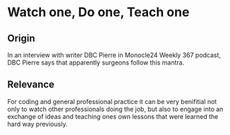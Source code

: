 # Watch one, Do one, Teach one


## Origin
In an interview with writer DBC Pierre in Monocle24 Weekly 367 podcast, DBC Pierre says that apparently surgeons follow this mantra.

## Relevance
For coding and general professional practice it can be very benifitial not only to watch other professionals doing the job, but also to engage into an exchange of ideas and teaching ones own lessons that were learned the hard way previously.
